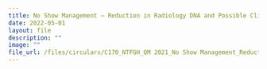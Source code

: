 ```yaml
---
title: No Show Management – Reduction in Radiology DNA and Possible Clinic DNA
date: 2022-05-01
layout: file
description: ""
image: ""
file_url: /files/circulars/C170_NTFGH_QM 2021_No Show Management_Reduction in Radiology DNA.pdf
---
```

